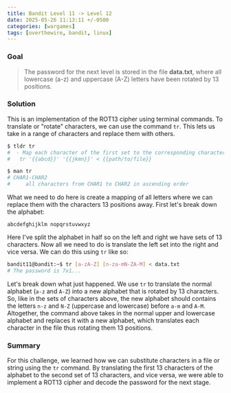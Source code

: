 ```yaml
---
title: Bandit Level 11 -> Level 12
date: 2025-05-26 11:13:11 +/-0500
categories: [wargames]
tags: [overthewire, bandit, linux]
---
```


### Goal
> The password for the next level is stored in the file **data.txt**, where all lowercase (a-z) and uppercase (A-Z) letters have been rotated by 13 positions.

### Solution
This is an implementation of the ROT13 cipher using terminal commands. To translate or "rotate" characters, we can use the command `tr`. This lets us take in a range of characters and replace them with others. 

```bash
$ tldr tr
#  - Map each character of the first set to the corresponding character of the second set:
#   tr '{{abcd}}' '{{jkmn}}' < {{path/to/file}}

$ man tr
# CHAR1-CHAR2
#     all characters from CHAR1 to CHAR2 in ascending order
```


What we need to do here is create a mapping of all letters where we can replace them with the characters 13 positions away. First let's break down the alphabet:

```
abcdefghijklm nopqrstuvwxyz
```

Here I've split the alphabet in half so on the left and right we have sets of 13 characters. Now all we need to do is translate the left set into the right and vice versa. We can do this using `tr` like so:

```bash
bandit11@bandit:~$ tr [a-zA-Z] [n-za-mN-ZA-M] < data.txt 
# The password is 7x1...
```

Let's break down what just happened. We use `tr` to translate the normal alphabet (`a-z` and `A-Z`) into a new alphabet that is rotated by 13 characters. So, like in the sets of characters above, the new alphabet should contains the letters `n-z` and `N-Z` (uppercase and lowercase) before `a-m` and `A-M`. Altogether, the command above takes in the normal upper and lowercase alphabet and replaces it with a new alphabet, which translates each character in the file thus rotating them 13 positions. 

### Summary
For this challenge, we learned how we can substitute characters in a file or string using the `tr` command. By translating the first 13 characters of the alphabet to the second set of 13 characters, and vice versa, we were able to implement a ROT13 cipher and decode the password for the next stage.

